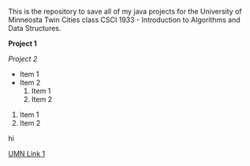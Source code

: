 This is the repository to save all of my java projects for the University of Minneosta Twin Cities class CSCI 1933 - Introduction to Algorithms and Data Structures.

<b>Project 1</b>

<i>Project 2</i>

<ul>
<li>Item 1</li>
<li>
Item 2

<ol>
<li>Item 1</li>
<li>Item 2</li>
</ol>
</li>
</ul>

<ol>
<li>Item 1</li>
<li>Item 2</li>
</ol>

hi

<a href="https://www.umn.edu/">UMN Link 1</a>
